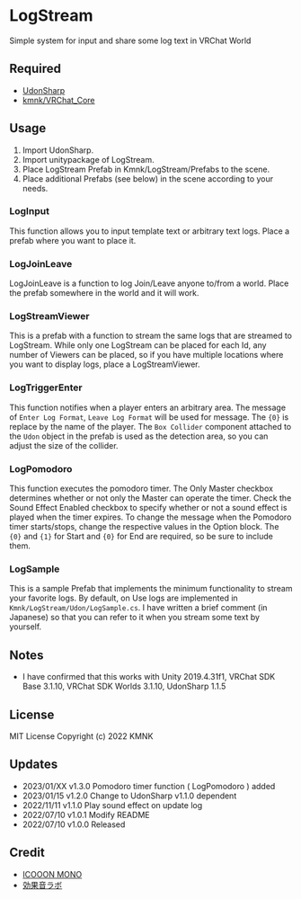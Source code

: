 # LogStream
Simple system for input and share some log text in VRChat World

## Required
- [UdonSharp](vrchat-community/UdonSharp)
- [kmnk/VRChat_Core](https://github.com/kmnk/VRChat_Core)

## Usage
1. Import UdonSharp.
2. Import unitypackage of LogStream.
3. Place LogStream Prefab in Kmnk/LogStream/Prefabs to the scene.
4. Place additional Prefabs (see below) in the scene according to your needs.

### LogInput
This function allows you to input template text or arbitrary text logs.
Place a prefab where you want to place it.

### LogJoinLeave
LogJoinLeave is a function to log Join/Leave anyone to/from a world.
Place the prefab somewhere in the world and it will work.

### LogStreamViewer
This is a prefab with a function to stream the same logs that are streamed to LogStream.
While only one LogStream can be placed for each Id, any number of Viewers can be placed, so if you have multiple locations where you want to display logs, place a LogStreamViewer.

### LogTriggerEnter
This function notifies when a player enters an arbitrary area.
The message of `Enter Log Format`, `Leave Log Format` will be used for message. The `{0}` is replace by the name of the player.
The `Box Collider` component attached to the `Udon` object in the prefab is used as the detection area, so you can adjust the size of the collider.

### LogPomodoro
This function executes the pomodoro timer.
The Only Master checkbox determines whether or not only the Master can operate the timer.
Check the Sound Effect Enabled checkbox to specify whether or not a sound effect is played when the timer expires.
To change the message when the Pomodoro timer starts/stops, change the respective values in the Option block.
The `{0}` and `{1}` for Start and `{0}` for End are required, so be sure to include them.

### LogSample
This is a sample Prefab that implements the minimum functionality to stream your favorite logs.
By default, on Use logs are implemented in `Kmnk/LogStream/Udon/LogSample.cs`.
I have written a brief comment (in Japanese) so that you can refer to it when you stream some text by yourself.


## Notes
- I have confirmed that this works with Unity 2019.4.31f1, VRChat SDK Base 3.1.10, VRChat SDK Worlds 3.1.10, UdonSharp 1.1.5

## License
MIT License
Copyright (c) 2022 KMNK

## Updates
- 2023/01/XX v1.3.0 Pomodoro timer function ( LogPomodoro ) added
- 2023/01/15 v1.2.0 Change to UdonSharp v1.1.0 dependent
- 2022/11/11 v1.1.0 Play sound effect on update log
- 2022/07/10 v1.0.1 Modify README
- 2022/07/10 v1.0.0 Released

## Credit
- [ICOOON MONO](https://icooon-mono.com/)
- [効果音ラボ](https://soundeffect-lab.info/)
